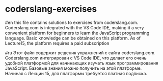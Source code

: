 # coderslang-exercises
#en
this file contains solutions to exercises from coderslang.com. 
Coderslang.com is integrated with the VS Code IDE, making it a very convenient platform for beginners to learn the JavaScript programming language. 
Basic knowledge can be obtained on this platform. 
As of Lecture15, the platform requires a paid subscription


#ru 
Этот файл содержит решения упражнений с сайта coderslang.com. 
Coderslang.com интегрирован с VS Code IDE, что делает его очень удобной платформой для начинающих изучать язык программирования JavaScript. 
Базовые знания можно получить на этой платформе. 
Начиная с Лекции 15, для платформы требуется платная подписка.
